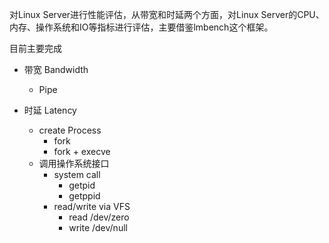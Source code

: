 

对Linux Server进行性能评估，从带宽和时延两个方面，对Linux Server的CPU、内存、操作系统和IO等指标进行评估，主要借鉴lmbench这个框架。

目前主要完成

* 带宽 Bandwidth
	* Pipe 

* 时延 Latency
	* create Process
		* fork
		* fork + execve
	* 调用操作系统接口
		* system call
			* getpid
			* getppid
		* read/write via VFS
			* read /dev/zero
			* write /dev/null

